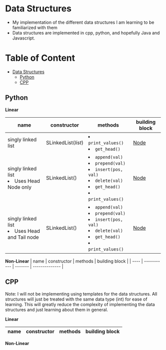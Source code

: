 # Data Structures
- My implementation of the different data structures I am learning to be familiarized with them
- Data structures are implemented in cpp, python, and hopefully Java and Javascript.

<h1>Table of Content</h1>

- [Data Structures](#data-structures)
  - [Python](#python)
  - [CPP](#cpp)

## Python

**Linear**

| name | constructor | methods | building block |
| ---- | ----------- | ------- | -------------- |
| singly linked list | SLinkedList(<em>list</em>) | <li>`print_values()`</li><li>`get_head()`</li> | [Node]() |  
| singly linked list <br><li>Uses Head Node only</li> | SLinkedList() | <li>`append(val)`</li><li>`prepend(val)`</li><li>`insert(pos, val)`</li><li>`delete(val)`</li><li>`get_head()`</li><li>`print_values()`</li> | [Node]() |
| singly linked list <br><li>Uses Head and Tail node</li> | SLinkedList() | <li>`append(val)`</li><li>`prepend(val)`</li><li>`insert(pos, val)`</li><li>`delete(val)`</li><li>`get_head()`</li><li>`print_values()`</li> | [Node]() |

**Non-Linear**
| name | constructor | methods | building block |
| ---- | ----------- | ------- | -------------- |


## CPP

Note: I will not be implementing using templates for the data structures. All structures will just be treated with the same data type (int) for ease of learning. This will greatly reduce the complexity of implementing the data structures and just learning about them in general. 

**Linear**

| name | constructor | methods | building block |
| ---- | ----------- | ------- | -------------- |


**Non-Linear**



